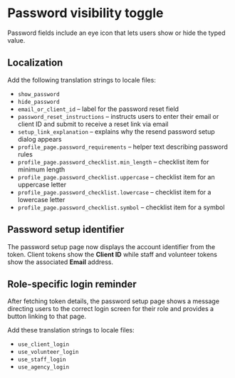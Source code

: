 # Password visibility toggle

Password fields include an eye icon that lets users show or hide the typed value.

## Localization

Add the following translation strings to locale files:

- `show_password`
- `hide_password`
- `email_or_client_id` – label for the password reset field
- `password_reset_instructions` – instructs users to enter their email or client ID and submit to receive a reset link via email
- `setup_link_explanation` – explains why the resend password setup dialog appears
- `profile_page.password_requirements` – helper text describing password rules
- `profile_page.password_checklist.min_length` – checklist item for minimum length
- `profile_page.password_checklist.uppercase` – checklist item for an uppercase letter
- `profile_page.password_checklist.lowercase` – checklist item for a lowercase letter
- `profile_page.password_checklist.symbol` – checklist item for a symbol

## Password setup identifier

The password setup page now displays the account identifier from the token.
Client tokens show the **Client ID** while staff and volunteer tokens show the
associated **Email** address.

## Role-specific login reminder

After fetching token details, the password setup page shows a message directing
users to the correct login screen for their role and provides a button linking
to that page.

Add these translation strings to locale files:

- `use_client_login`
- `use_volunteer_login`
- `use_staff_login`
- `use_agency_login`
